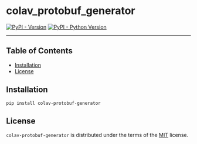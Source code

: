 # colav_protobuf_generator

[![PyPI - Version](https://img.shields.io/pypi/v/colav-protobuf-generator.svg)](https://pypi.org/project/colav-protobuf-generator)
[![PyPI - Python Version](https://img.shields.io/pypi/pyversions/colav-protobuf-generator.svg)](https://pypi.org/project/colav-protobuf-generator)

-----

## Table of Contents

- [Installation](#installation)
- [License](#license)

## Installation

```console
pip install colav-protobuf-generator
```

## License

`colav-protobuf-generator` is distributed under the terms of the [MIT](https://spdx.org/licenses/MIT.html) license.
